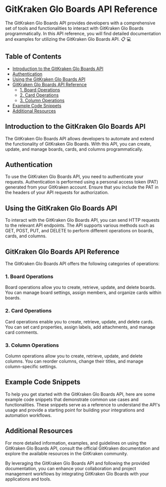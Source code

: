# GitKraken Glo Boards API Reference

The GitKraken Glo Boards API provides developers with a comprehensive set of tools and functionalities to interact with GitKraken Glo Boards programmatically. In this API reference, you will find detailed documentation and examples for utilizing the GitKraken Glo Boards API. :clipboard: :computer:

## Table of Contents

- [Introduction to the GitKraken Glo Boards API](#introduction-to-the-gitkraken-glo-boards-api)
- [Authentication](#authentication)
- [Using the GitKraken Glo Boards API](#using-the-gitkraken-glo-boards-api)
- [GitKraken Glo Boards API Reference](#gitkraken-glo-boards-api-reference)
  - [1. Board Operations](#board-operations)
  - [2. Card Operations](#card-operations)
  - [3. Column Operations](#column-operations)
- [Example Code Snippets](#example-code-snippets)
- [Additional Resources](#additional-resources)

## Introduction to the GitKraken Glo Boards API

The GitKraken Glo Boards API allows developers to automate and extend the functionality of GitKraken Glo Boards. With this API, you can create, update, and manage boards, cards, and columns programmatically.

## Authentication

To use the GitKraken Glo Boards API, you need to authenticate your requests. Authentication is performed using a personal access token (PAT) generated from your GitKraken account. Ensure that you include the PAT in the headers of your API requests for authorization.

## Using the GitKraken Glo Boards API

To interact with the GitKraken Glo Boards API, you can send HTTP requests to the relevant API endpoints. The API supports various methods such as GET, POST, PUT, and DELETE to perform different operations on boards, cards, and columns.

## GitKraken Glo Boards API Reference

The GitKraken Glo Boards API offers the following categories of operations:

### 1. Board Operations

Board operations allow you to create, retrieve, update, and delete boards. You can manage board settings, assign members, and organize cards within boards.

### 2. Card Operations

Card operations enable you to create, retrieve, update, and delete cards. You can set card properties, assign labels, add attachments, and manage card comments.

### 3. Column Operations

Column operations allow you to create, retrieve, update, and delete columns. You can reorder columns, change their titles, and manage column-specific settings.

## Example Code Snippets

To help you get started with the GitKraken Glo Boards API, here are some example code snippets that demonstrate common use cases and functionalities. These snippets serve as a reference to understand the API's usage and provide a starting point for building your integrations and automation workflows.

## Additional Resources

For more detailed information, examples, and guidelines on using the GitKraken Glo Boards API, consult the official GitKraken documentation and explore the available resources in the GitKraken community.

By leveraging the GitKraken Glo Boards API and following the provided documentation, you can enhance your collaboration and project management workflows by integrating GitKraken Glo Boards with your applications and tools.
